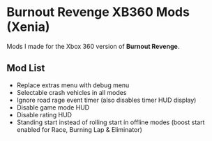 # Burnout Revenge XB360 Mods (Xenia)

Mods I made for the Xbox 360 version of **Burnout Revenge**.

## Mod List
- Replace extras menu with debug menu
- Selectable crash vehicles in all modes
- Ignore road rage event timer (also disables timer HUD display)
- Disable game mode HUD
- Disable rating HUD
- Standing start instead of rolling start in offline modes (boost start enabled for Race, Burning Lap & Eliminator)
